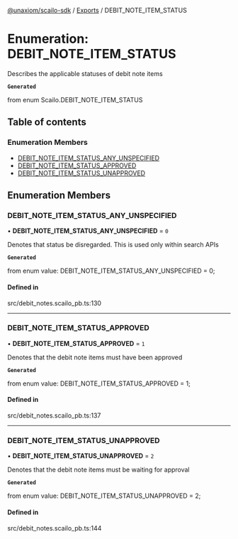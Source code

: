 [@unaxiom/scailo-sdk](../README.md) / [Exports](../modules.md) / DEBIT\_NOTE\_ITEM\_STATUS

# Enumeration: DEBIT\_NOTE\_ITEM\_STATUS

Describes the applicable statuses of debit note items

**`Generated`**

from enum Scailo.DEBIT_NOTE_ITEM_STATUS

## Table of contents

### Enumeration Members

- [DEBIT\_NOTE\_ITEM\_STATUS\_ANY\_UNSPECIFIED](DEBIT_NOTE_ITEM_STATUS.md#debit_note_item_status_any_unspecified)
- [DEBIT\_NOTE\_ITEM\_STATUS\_APPROVED](DEBIT_NOTE_ITEM_STATUS.md#debit_note_item_status_approved)
- [DEBIT\_NOTE\_ITEM\_STATUS\_UNAPPROVED](DEBIT_NOTE_ITEM_STATUS.md#debit_note_item_status_unapproved)

## Enumeration Members

### DEBIT\_NOTE\_ITEM\_STATUS\_ANY\_UNSPECIFIED

• **DEBIT\_NOTE\_ITEM\_STATUS\_ANY\_UNSPECIFIED** = ``0``

Denotes that status be disregarded. This is used only within search APIs

**`Generated`**

from enum value: DEBIT_NOTE_ITEM_STATUS_ANY_UNSPECIFIED = 0;

#### Defined in

src/debit_notes.scailo_pb.ts:130

___

### DEBIT\_NOTE\_ITEM\_STATUS\_APPROVED

• **DEBIT\_NOTE\_ITEM\_STATUS\_APPROVED** = ``1``

Denotes that the debit note items must have been approved

**`Generated`**

from enum value: DEBIT_NOTE_ITEM_STATUS_APPROVED = 1;

#### Defined in

src/debit_notes.scailo_pb.ts:137

___

### DEBIT\_NOTE\_ITEM\_STATUS\_UNAPPROVED

• **DEBIT\_NOTE\_ITEM\_STATUS\_UNAPPROVED** = ``2``

Denotes that the debit note items must be waiting for approval

**`Generated`**

from enum value: DEBIT_NOTE_ITEM_STATUS_UNAPPROVED = 2;

#### Defined in

src/debit_notes.scailo_pb.ts:144
